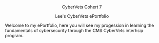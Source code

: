 <p align="center">
    CyberVets Cohert 7
</p>

<p align="center">
  Lee's CyberVets ePortfolio
    

Welcome to my ePortfolio, here you will see my progession in learning the fundamentals of cybersecurity through the CMS CyberVets interhsip program. 
